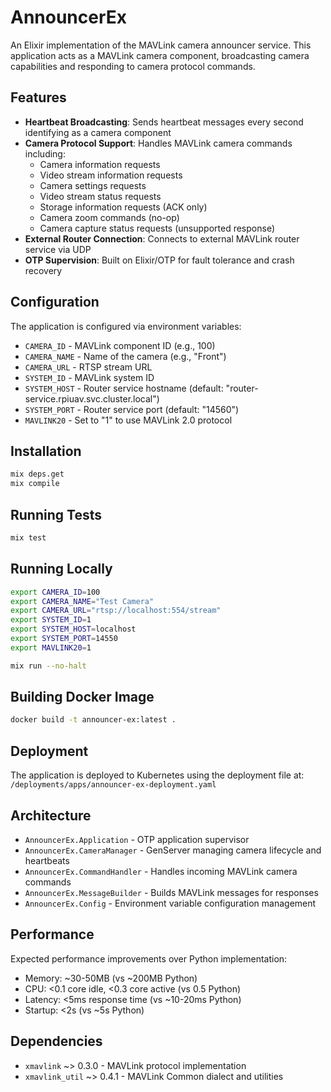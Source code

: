 # AnnouncerEx

An Elixir implementation of the MAVLink camera announcer service. This application acts as a MAVLink camera component, broadcasting camera capabilities and responding to camera protocol commands.

## Features

- **Heartbeat Broadcasting**: Sends heartbeat messages every second identifying as a camera component
- **Camera Protocol Support**: Handles MAVLink camera commands including:
  - Camera information requests
  - Video stream information requests
  - Camera settings requests
  - Video stream status requests
  - Storage information requests (ACK only)
  - Camera zoom commands (no-op)
  - Camera capture status requests (unsupported response)
- **External Router Connection**: Connects to external MAVLink router service via UDP
- **OTP Supervision**: Built on Elixir/OTP for fault tolerance and crash recovery

## Configuration

The application is configured via environment variables:

- `CAMERA_ID` - MAVLink component ID (e.g., 100)
- `CAMERA_NAME` - Name of the camera (e.g., "Front")
- `CAMERA_URL` - RTSP stream URL
- `SYSTEM_ID` - MAVLink system ID
- `SYSTEM_HOST` - Router service hostname (default: "router-service.rpiuav.svc.cluster.local")
- `SYSTEM_PORT` - Router service port (default: "14560")
- `MAVLINK20` - Set to "1" to use MAVLink 2.0 protocol

## Installation

```bash
mix deps.get
mix compile
```

## Running Tests

```bash
mix test
```

## Running Locally

```bash
export CAMERA_ID=100
export CAMERA_NAME="Test Camera"
export CAMERA_URL="rtsp://localhost:554/stream"
export SYSTEM_ID=1
export SYSTEM_HOST=localhost
export SYSTEM_PORT=14550
export MAVLINK20=1

mix run --no-halt
```

## Building Docker Image

```bash
docker build -t announcer-ex:latest .
```

## Deployment

The application is deployed to Kubernetes using the deployment file at:
`/deployments/apps/announcer-ex-deployment.yaml`

## Architecture

- `AnnouncerEx.Application` - OTP application supervisor
- `AnnouncerEx.CameraManager` - GenServer managing camera lifecycle and heartbeats
- `AnnouncerEx.CommandHandler` - Handles incoming MAVLink camera commands
- `AnnouncerEx.MessageBuilder` - Builds MAVLink messages for responses
- `AnnouncerEx.Config` - Environment variable configuration management

## Performance

Expected performance improvements over Python implementation:
- Memory: ~30-50MB (vs ~200MB Python)
- CPU: <0.1 core idle, <0.3 core active (vs 0.5 Python)
- Latency: <5ms response time (vs ~10-20ms Python)
- Startup: <2s (vs ~5s Python)

## Dependencies

- `xmavlink` ~> 0.3.0 - MAVLink protocol implementation
- `xmavlink_util` ~> 0.4.1 - MAVLink Common dialect and utilities

